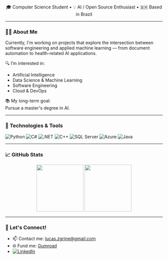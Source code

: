 <!--
**LucasZeD/LucasZeD** is a ✨ _special_ ✨ repository because its `README.md` (this file) appears on your GitHub profile.

Here are some ideas to get you started:

- 🔭 I’m currently working on ...
- 🌱 I’m currently learning ...
- 👯 I’m looking to collaborate on ...
- 🤔 I’m looking for help with ...
- 💬 Ask me about ...
- 📫 How to reach me: ...
- 😄 Pronouns: ...
- ⚡ Fun fact: ...
<h1 align="center">Hi, I'm Lucas Zegrine Duarte 👋</h1>
-->


<p align="center">
  🎓 Computer Science Student • 💡 AI / Open Source Enthusiast • 🇧🇷 Based in Brazil
</p>

---

### 👨‍💻 About Me
 
Currently, I'm working on projects that explore the intersection between software engineering and applied machine learning — from document automation to health-related AI applications.

🔍 I’m interested in:
- Artificial Intelligence
- Data Science & Machine Learning
- Software Engineering
- Cloud & DevOps

📚 My long-term goal:  
Pursue a master's degree in AI.

---

### 🔧 Technologies & Tools

![Python](https://img.shields.io/badge/Python-3776AB?style=flat&logo=python&logoColor=white)
![C#](https://img.shields.io/badge/C%23-239120?style=flat&logo=c-sharp&logoColor=white)
![.NET](https://img.shields.io/badge/.NET-512BD4?style=flat&logo=dotnet&logoColor=white)
![C++](https://img.shields.io/badge/C++-00599C?style=flat&logo=cplusplus&logoColor=white)
![SQL Server](https://img.shields.io/badge/SQL%20Server-CC2927?style=flat&logo=microsoft-sql-server&logoColor=white)
![Azure](https://img.shields.io/badge/Azure-0078D4?style=flat&logo=azure-devops&logoColor=white)
![Java](https://img.shields.io/badge/Java-orange?style=flat&logo=openjdk)

---

### 📈 GitHub Stats

<p align="center">
  <img src="https://github-readme-stats.vercel.app/api?username=LucasZeD&show_icons=true&theme=radical" height="150"/>
  <img src="https://github-readme-stats.vercel.app/api/top-langs/?username=LucasZeD&layout=compact&theme=radical" height="150"/>
</p>

---

### 🚀 Let's Connect!

- 📫 Contact me: lucas.zgrine@gmail.com
- 🌐 Fund me: [Gumroad](https://zegrine.gumroad.com)  
- [![LinkedIn](https://img.shields.io/badge/LinkedIn-0077B5?style=for-the-badge&logo=linkedin&logoColor=white)](https://www.linkedin.com/in/lucas-zegrine/)
